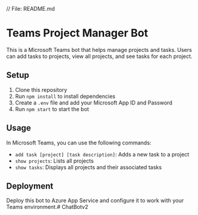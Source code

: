 // File: README.md
# Teams Project Manager Bot

This is a Microsoft Teams bot that helps manage projects and tasks. Users can add tasks to projects, view all projects, and see tasks for each project.

## Setup

1. Clone this repository
2. Run `npm install` to install dependencies
3. Create a `.env` file and add your Microsoft App ID and Password
4. Run `npm start` to start the bot

## Usage

In Microsoft Teams, you can use the following commands:

- `add task [project] [task description]`: Adds a new task to a project
- `show projects`: Lists all projects
- `show tasks`: Displays all projects and their associated tasks

## Deployment

Deploy this bot to Azure App Service and configure it to work with your Teams environment.#   C h a t B o t v 2  
 